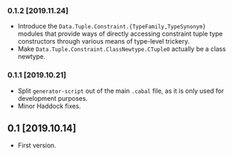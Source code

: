 ### 0.1.2 [2019.11.24]
* Introduce the `Data.Tuple.Constraint.{TypeFamily,TypeSynonym}` modules that
  provide ways of directly accessing constraint tuple type constructors through
  various means of type-level trickery.
* Make `Data.Tuple.Constraint.ClassNewtype.CTuple0` actually be a class
  newtype.

### 0.1.1 [2019.10.21]
* Split `generator-script` out of the main `.cabal` file, as it is only used
  for development purposes.
* Minor Haddock fixes.

## 0.1 [2019.10.14]
* First version.
